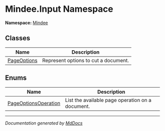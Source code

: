 ﻿<!--  
  <auto-generated>   
    The contents of this file were generated by a tool.  
    Changes to this file may be list if the file is regenerated  
  </auto-generated>   
-->

# Mindee.Input Namespace

**Namespace:** [Mindee](../index.md)  

## Classes

| Name                                | Description                          |
| ----------------------------------- | ------------------------------------ |
| [PageOptions](PageOptions/index.md) | Represent options to cut a document. |

## Enums

| Name                                                  | Description                                      |
| ----------------------------------------------------- | ------------------------------------------------ |
| [PageOptionsOperation](PageOptionsOperation/index.md) | List the available page operation on a document. |

___

*Documentation generated by [MdDocs](https://github.com/ap0llo/mddocs)*
